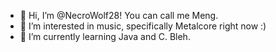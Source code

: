 - 👋 Hi, I’m @NecroWolf28! You can call me Meng.
- 👀 I’m interested in music, specifically Metalcore right now :)
- 🌱 I’m currently learning Java and C. Bleh.

<!---
NecroWolf28/NecroWolf28 is a ✨ special ✨ repository because its `README.md` (this file) appears on your GitHub profile.
You can click the Preview link to take a look at your changes.
--->
